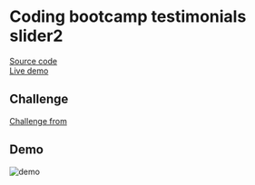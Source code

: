 # Coding bootcamp testimonials slider2

[Source code](https://github.com/chriskodehub/FEM-2_Coding-bootcamp-testimonials-slider)  
[Live demo](https://chriskodehub.github.io/FEM-2_Coding-bootcamp-testimonials-slider/)

## Challenge

[Challenge from](https://www.frontendmentor.io/challenges/coding-bootcamp-testimonials-slider-4FNyLA8JL)


## Demo

![demo](img/demo.png)